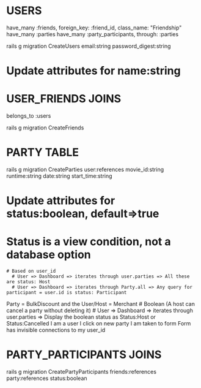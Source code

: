 
# USERS
have_many :friends, foreign_key: :friend_id, class_name: "Friendship"
have_many :parties
have_many :party_participants, through: :parties

rails g migration CreateUsers email:string password_digest:string

# Update attributes for name:string



# USER_FRIENDS JOINS
belongs_to :users

rails g migration CreateFriends



# PARTY TABLE

rails g migration CreateParties user:references movie_id:string runtime:string date:string start_time:string

# Update attributes for status:boolean, default=>true

  # Status is a view condition, not a database option
    # Based on user_id
      # User => Dashboard => iterates through user.parties => All these are status: Host
      # User => Dashboard => iterates through Party.all => Any query for participant = user.id is status: Participant

  Party = BulkDiscount and the User/Host = Merchant
    # Boolean (A host can cancel a party without deleting it)
      # User => Dashboard => iterates through user.parties => Display the boolean status as Status:Host or Status:Cancelled
I am a user
I click on new party
I am taken to form
Form has invisible connections to my user_id




# PARTY_PARTICIPANTS JOINS

rails g migration CreatePartyParticipants friends:references party:references status:boolean
